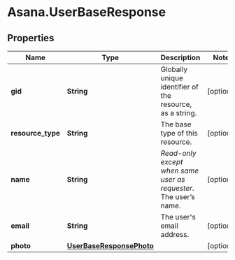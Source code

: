 # Asana.UserBaseResponse

## Properties
Name | Type | Description | Notes
------------ | ------------- | ------------- | -------------
**gid** | **String** | Globally unique identifier of the resource, as a string. | [optional] 
**resource_type** | **String** | The base type of this resource. | [optional] 
**name** | **String** | *Read-only except when same user as requester*. The user’s name. | [optional] 
**email** | **String** | The user&#x27;s email address. | [optional] 
**photo** | [**UserBaseResponsePhoto**](UserBaseResponsePhoto.md) |  | [optional] 
